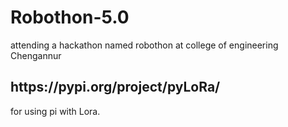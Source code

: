 # Robothon-5.0
attending a hackathon named robothon at college of engineering Chengannur
<h2> https://pypi.org/project/pyLoRa/</h2>
for using pi with Lora.
